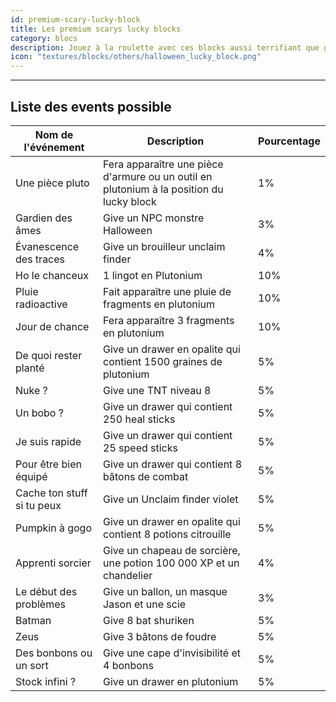 ```yaml
---
id: premium-scary-lucky-block
title: Les premium scarys lucky blocks
category: blocs
description: Jouez à la roulette avec ces blocks aussi terrifiant que généreux !
icon: "textures/blocks/others/halloween_lucky_block.png"
---
```

___

## Liste des events possible


| Nom de l'événement | Description | Pourcentage |
|-------------------|-------------|-------------|
| Une pièce pluto | Fera apparaître une pièce d'armure ou un outil en plutonium à la position du lucky block | 1% |
| Gardien des âmes | Give un NPC monstre Halloween | 3% |
| Évanescence des traces | Give un brouilleur unclaim finder | 4% |
| Ho le chanceux | 1 lingot en Plutonium | 10% |
| Pluie radioactive | Fait apparaître une pluie de fragments en plutonium | 10% |
| Jour de chance | Fera apparaître 3 fragments en plutonium | 10% |
| De quoi rester planté | Give un drawer en opalite qui contient 1500 graines de plutonium | 5% |
| Nuke ? | Give une TNT niveau 8 | 5% |
| Un bobo ? | Give un drawer qui contient 250 heal sticks | 5% |
| Je suis rapide | Give un drawer qui contient 25 speed sticks | 5% |
| Pour être bien équipé | Give un drawer qui contient 8 bâtons de combat | 5% |
| Cache ton stuff si tu peux | Give un Unclaim finder violet | 5% |
| Pumpkin à gogo | Give un drawer en opalite qui contient 8 potions citrouille | 5% |
| Apprenti sorcier | Give un chapeau de sorcière, une potion 100 000 XP et un chandelier | 4% |
| Le début des problèmes | Give un ballon, un masque Jason et une scie | 3% |
| Batman | Give 8 bat shuriken | 5% |
| Zeus | Give 3 bâtons de foudre | 5% |
| Des bonbons ou un sort | Give une cape d'invisibilité et 4 bonbons | 5% |
| Stock infini ? | Give un drawer en plutonium | 5% |
